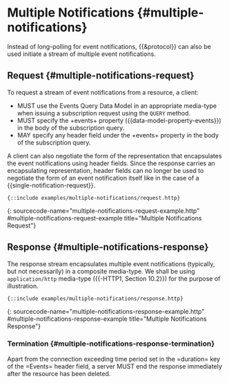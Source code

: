 # Multiple Notifications {#multiple-notifications}

Instead of long-polling for event notifications, {{&protocol}} can also be used initiate a stream of multiple event notifications.

## Request {#multiple-notifications-request}

To request a stream of event notifications from a resource, a client:
+ MUST use the Events Query Data Model in an appropriate media-type when issuing a subscription request using the `QUERY` method.
+ MUST specify the +events+ property ({{data-model-property-events}}) in the body of the subscription query.
+ MAY specify any header field under the +events+ property in the body of the subscription query.

A client can also negotiate the form of the representation that encapsulates the event notifications using header fields. Since the response carries an encapsulating representation, header fields can no longer be used to negotiate the form of an event notification itself like in the case of a {{single-notification-request}}.

~~~ http-message
{::include examples/multiple-notifications/request.http}
~~~
{: sourcecode-name="multiple-notifications-request-example.http" #multiple-notifications-request-example title="Multiple Notifications Request"}

## Response {#multiple-notifications-response}

The response stream encapsulates multiple event notifications (typically, but not necessarily) in a composite media-type. We shall be using `application/http` media-type ({{-HTTP1, Section 10.2}}) for the purpose of illustration.

~~~ http-message
{::include examples/multiple-notifications/response.http}
~~~
{: sourcecode-name="multiple-notifications-response-example.http" #multiple-notifications-response-example title="Multiple Notifications Response"}

### Termination {#multiple-notifications-response-termination}

Apart from the connection exceeding time period set in the =duration= key of the =Events= header field, a server MUST end the response immediately after the resource has been deleted.
